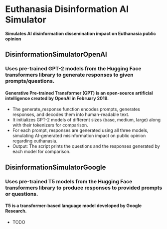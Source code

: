 # Euthanasia Disinformation AI Simulator

**Simulates AI disinformation dissemination impact on Euthanasia public opinion**

## DisinformationSimulatorOpenAI

### Uses pre-trained GPT-2 models from the Hugging Face transformers library to generate responses to given prompts/questions.

#### Generative Pre-trained Transformer (GPT) is an open-source artificial intelligence created by OpenAI in February 2019.

- The generate_response function encodes prompts, generates responses, and decodes them into human-readable text.
- It initializes GPT-2 models of different sizes (base, medium, large) along with their tokenizers for comparison.
- For each prompt, responses are generated using all three models, simulating AI-generated misinformation impact on public opinion regarding euthanasia.
- Output: The script prints the questions and the responses generated by each model for comparison.

## DisinformationSimulatorGoogle

### Uses pre-trained T5 models from the Hugging Face transformers library to produce responses to provided prompts or questions.

#### T5 is a transformer-based language model developed by Google Research.

- TODO
